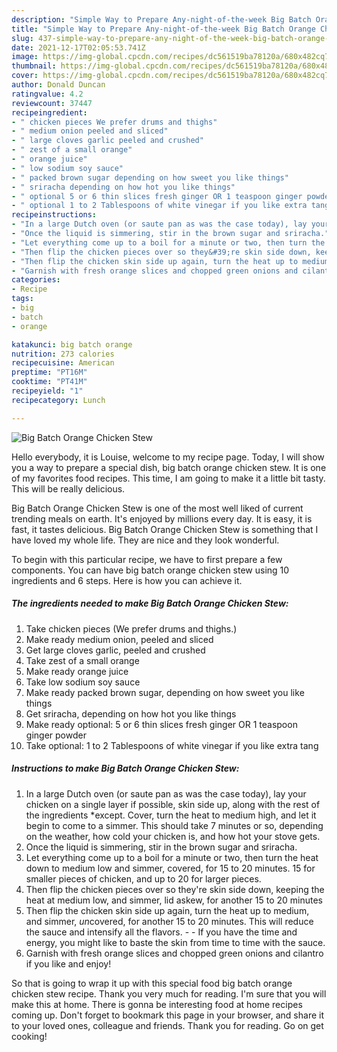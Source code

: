```yaml
---
description: "Simple Way to Prepare Any-night-of-the-week Big Batch Orange Chicken Stew"
title: "Simple Way to Prepare Any-night-of-the-week Big Batch Orange Chicken Stew"
slug: 437-simple-way-to-prepare-any-night-of-the-week-big-batch-orange-chicken-stew
date: 2021-12-17T02:05:53.741Z
image: https://img-global.cpcdn.com/recipes/dc561519ba78120a/680x482cq70/big-batch-orange-chicken-stew-recipe-main-photo.jpg
thumbnail: https://img-global.cpcdn.com/recipes/dc561519ba78120a/680x482cq70/big-batch-orange-chicken-stew-recipe-main-photo.jpg
cover: https://img-global.cpcdn.com/recipes/dc561519ba78120a/680x482cq70/big-batch-orange-chicken-stew-recipe-main-photo.jpg
author: Donald Duncan
ratingvalue: 4.2
reviewcount: 37447
recipeingredient:
- " chicken pieces We prefer drums and thighs"
- " medium onion peeled and sliced"
- " large cloves garlic peeled and crushed"
- " zest of a small orange"
- " orange juice"
- " low sodium soy sauce"
- " packed brown sugar depending on how sweet you like things"
- " sriracha depending on how hot you like things"
- " optional 5 or 6 thin slices fresh ginger OR 1 teaspoon ginger powder"
- " optional 1 to 2 Tablespoons of white vinegar if you like extra tang"
recipeinstructions:
- "In a large Dutch oven (or saute pan as was the case today), lay your chicken on a single layer if possible, skin side up, along with the rest of the ingredients *except. Cover, turn the heat to medium high, and let it begin to come to a simmer. This should take 7 minutes or so, depending on the weather, how cold your chicken is, and how hot your stove gets."
- "Once the liquid is simmering, stir in the brown sugar and sriracha."
- "Let everything come up to a boil for a minute or two, then turn the heat down to medium low and simmer, covered, for 15 to 20 minutes. 15 for smaller pieces of chicken, and up to 20 for larger pieces."
- "Then flip the chicken pieces over so they&#39;re skin side down, keeping the heat at medium low, and simmer, lid askew, for another 15 to 20 minutes"
- "Then flip the chicken skin side up again, turn the heat up to medium, and simmer, *un*covered, for another 15 to 20 minutes. This will reduce the sauce and intensify all the flavors.  If you have the time and energy, you might like to baste the skin from time to time with the sauce."
- "Garnish with fresh orange slices and chopped green onions and cilantro if you like and enjoy!"
categories:
- Recipe
tags:
- big
- batch
- orange

katakunci: big batch orange 
nutrition: 273 calories
recipecuisine: American
preptime: "PT16M"
cooktime: "PT41M"
recipeyield: "1"
recipecategory: Lunch

---
```



![Big Batch Orange Chicken Stew](https://img-global.cpcdn.com/recipes/dc561519ba78120a/680x482cq70/big-batch-orange-chicken-stew-recipe-main-photo.jpg)

Hello everybody, it is Louise, welcome to my recipe page. Today, I will show you a way to prepare a special dish, big batch orange chicken stew. It is one of my favorites food recipes. This time, I am going to make it a little bit tasty. This will be really delicious.

Big Batch Orange Chicken Stew is one of the most well liked of current trending meals on earth. It's enjoyed by millions every day. It is easy, it is fast, it tastes delicious. Big Batch Orange Chicken Stew is something that I have loved my whole life. They are nice and they look wonderful.




To begin with this particular recipe, we have to first prepare a few components. You can have big batch orange chicken stew using 10 ingredients and 6 steps. Here is how you can achieve it.

<!--inarticleads1-->

##### The ingredients needed to make Big Batch Orange Chicken Stew:

1. Take  chicken pieces (We prefer drums and thighs.)
1. Make ready  medium onion, peeled and sliced
1. Get  large cloves garlic, peeled and crushed
1. Take  zest of a small orange
1. Make ready  orange juice
1. Take  low sodium soy sauce
1. Make ready  packed brown sugar, depending on how sweet you like things
1. Get  sriracha, depending on how hot you like things
1. Make ready  optional: 5 or 6 thin slices fresh ginger OR 1 teaspoon ginger powder
1. Take  optional: 1 to 2 Tablespoons of white vinegar if you like extra tang




<!--inarticleads2-->

##### Instructions to make Big Batch Orange Chicken Stew:

1. In a large Dutch oven (or saute pan as was the case today), lay your chicken on a single layer if possible, skin side up, along with the rest of the ingredients *except. Cover, turn the heat to medium high, and let it begin to come to a simmer. This should take 7 minutes or so, depending on the weather, how cold your chicken is, and how hot your stove gets.
1. Once the liquid is simmering, stir in the brown sugar and sriracha.
1. Let everything come up to a boil for a minute or two, then turn the heat down to medium low and simmer, covered, for 15 to 20 minutes. 15 for smaller pieces of chicken, and up to 20 for larger pieces.
1. Then flip the chicken pieces over so they&#39;re skin side down, keeping the heat at medium low, and simmer, lid askew, for another 15 to 20 minutes
1. Then flip the chicken skin side up again, turn the heat up to medium, and simmer, *un*covered, for another 15 to 20 minutes. This will reduce the sauce and intensify all the flavors. -  - If you have the time and energy, you might like to baste the skin from time to time with the sauce.
1. Garnish with fresh orange slices and chopped green onions and cilantro if you like and enjoy!




So that is going to wrap it up with this special food big batch orange chicken stew recipe. Thank you very much for reading. I'm sure that you will make this at home. There is gonna be interesting food at home recipes coming up. Don't forget to bookmark this page in your browser, and share it to your loved ones, colleague and friends. Thank you for reading. Go on get cooking!
